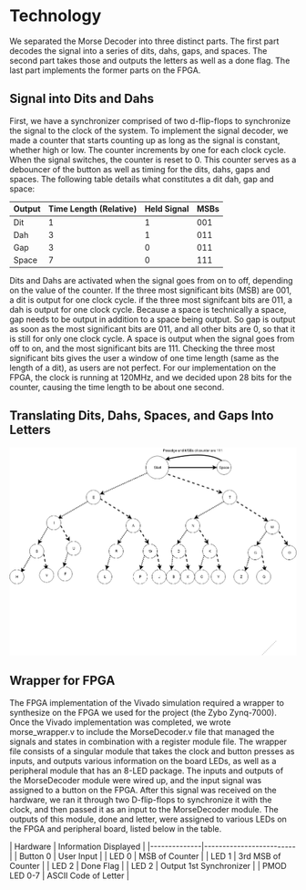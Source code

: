 # Technology

We separated the Morse Decoder into three distinct parts. The first part decodes the signal into a series of dits, dahs, gaps, and spaces. The second part takes those and outputs the letters as well as a done flag. The last part implements the former parts on the FPGA.

## Signal into Dits and Dahs

First, we have a synchronizer comprised of two d-flip-flops to synchronize the signal to the clock of the system. To implement the signal decoder, we made a counter that starts counting up as long as the signal is constant, whether high or low. The counter increments by one for each clock cycle. When the signal switches, the counter is reset to 0. This counter serves as a debouncer of the button as well as timing for the dits, dahs, gaps and spaces. The following table details what constitutes a dit dah, gap and space:

| Output |  Time Length (Relative) | Held Signal  | MSBs |
|--------|-------------------------|--------------|------|
| Dit    |         1               |      1       | 001  |
| Dah    |         3               |      1       | 011  |
| Gap    |         3               |      0       | 011  |
| Space  |         7               |      0       | 111  |

Dits and Dahs are activated when the signal goes from on to off, depending on the value of the counter. If the three most significant bits (MSB) are 001, a dit is output for one clock cycle. if the three most signifcant bits are 011, a dah is output for one clock cycle. Because a space is technically a space, gap needs to be output in addition to a space being output. So gap is output as soon as the most significant bits are 011, and all other bits are 0, so that it is still for only one clock cycle. A space is output when the signal goes from off to on, and the most significant bits are 111. Checking the three most significant bits gives the user a window of one time length (same as the length of a dit), as users are not perfect. For our implementation on the FPGA, the clock is running at 120MHz, and we decided upon 28 bits for the counter, causing the time length to be about one second.

## Translating Dits, Dahs, Spaces, and Gaps Into Letters

![Image](Images/ALPHAFSM.png)

## Wrapper for FPGA

The FPGA implementation of the Vivado simulation required a wrapper to synthesize on the FPGA we used for the project (the Zybo Zynq-7000). Once the Vivado implementation was completed, we wrote morse_wrapper.v to include the MorseDecoder.v file that managed the signals and states in combination with a register module file. The wrapper file consists of a singular module that takes the clock and button presses as inputs, and outputs various information on the board LEDs, as well as a peripheral module that has an 8-LED package. The inputs and outputs of the MorseDecoder module were wired up, and the input signal was assigned to a button on the FPGA. After this signal was received on the hardware, we ran it through two D-flip-flops to synchronize it with the clock, and then passed it as an input to the MorseDecoder module. The outputs of this module, done and letter, were assigned to various LEDs on the FPGA and peripheral board, listed below in the table.

|   Hardware   |  Information Displayed  | <!--thanks nathan-->
|--------------|-------------------------|
| Button 0     |        User Input       |
| LED 0        |      MSB of Counter     |
| LED 1        |    3rd MSB of Counter   |
| LED 2        |        Done Flag        |
| LED 2        | Output 1st Synchronizer |
| PMOD LED 0-7 |   ASCII Code of Letter  |
